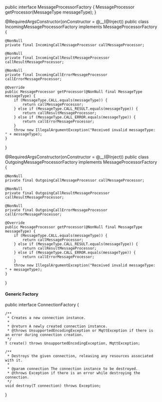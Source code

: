 public interface MessageProcessorFactory {
    MessageProcessor getProcessor(MessageType messageType);
}

@RequiredArgsConstructor(onConstructor = @__(@Inject))
public class IncomingMessageProcessorFactory implements MessageProcessorFactory {

    @NonNull
    private final IncomingCallMessageProcessor callMessageProcessor;

    @NonNull
    private final IncomingCallResultMessageProcessor callResultMessageProcessor;

    @NonNull
    private final IncomingCallErrorMessageProcessor callErrorMessageProcessor;
    
    @Override
    public MessageProcessor getProcessor(@NonNull final MessageType messageType) {
        if (MessageType.CALL.equals(messageType)) {
            return callMessageProcessor;
        } else if (MessageType.CALL_RESULT.equals(messageType)) {
            return callResultMessageProcessor;
        } else if (MessageType.CALL_ERROR.equals(messageType)) {
            return callErrorMessageProcessor;
        }
        throw new IllegalArgumentException("Received invalid messageType: " + messageType);
    }
}

@RequiredArgsConstructor(onConstructor = @__(@Inject))
public class OutgoingMessageProcessorFactory implements MessageProcessorFactory {

    @NonNull
    private final OutgoingCallMessageProcessor callMessageProcessor;
    
    @NonNull
    private final OutgoingCallResultMessageProcessor callResultMessageProcessor;

    @NonNull
    private final OutgoingCallErrorMessageProcessor callErrorMessageProcessor;

    @Override
    public MessageProcessor getProcessor(@NonNull final MessageType messageType) {
        if (MessageType.CALL.equals(messageType)) {
            return callMessageProcessor;
        } else if (MessageType.CALL_RESULT.equals(messageType)) {
            return callResultMessageProcessor;
        } else if (MessageType.CALL_ERROR.equals(messageType)) {
            return callErrorMessageProcessor;
        }
        throw new IllegalArgumentException("Received invalid messageType: " + messageType);
    }
}



#### Generic Factory
public interface ConnectionFactory<T> {

    /**
     * Creates a new connection instance.
     *
     * @return A newly created connection instance.
     * @throws UnsupportedEncodingException or MqttException if there is an error during connection creation.
     */
    T create() throws UnsupportedEncodingException, MqttException;

    /**
     * Destroys the given connection, releasing any resources associated with it.
     *
     * @param connection The connection instance to be destroyed.
     * @throws Exception if there is an error while destroying the connection.
     */
    void destroy(T connection) throws Exception;
}
